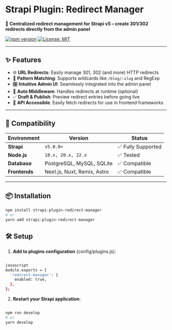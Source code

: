 # Strapi Plugin: Redirect Manager

🔁 **Centralized redirect management for Strapi v5 – create 301/302 redirects directly from the admin panel**

[![npm version](https://badge.fury.io/js/strapi-plugin-redirect-manager.svg)](https://www.npmjs.com/package/stpl-redirect-manager)
[![License: MIT](https://img.shields.io/badge/License-MIT-yellow.svg)](https://opensource.org/licenses/MIT)

---

## ✨ Features

- 🌐 **URL Redirects**: Easily manage 301, 302 (and more) HTTP redirects
- 🧠 **Pattern Matching**: Supports wildcards like `/blog/:slug` and RegExp
- 🎛️ **Intuitive Admin UI**: Seamlessly integrated into the admin panel
- 🔄 **Auto Middleware**: Handles redirects at runtime (optional)
- ✅ **Draft & Publish**: Preview redirect entries before going live
- 🧩 **API Accessible**: Easily fetch redirects for use in frontend frameworks

---

## 🎯 Compatibility

| Environment   | Version             | Status            |
|---------------|---------------------|-------------------|
| **Strapi**    | `v5.0.0+`           | ✅ Fully Supported |
| **Node.js**   | `18.x, 20.x, 22.x`  | ✅ Tested          |
| **Database**  | PostgreSQL, MySQL, SQLite | ✅ Compatible |
| **Frontends** | Next.js, Nuxt, Remix, Astro | ✅ Compatible |

---

## 📦 Installation

```bash
npm install strapi-plugin-redirect-manager
# or
yarn add strapi-plugin-redirect-manager
```
## 🛠️ Setup

1. **Add to plugins configuration** (config/plugins.js):
```bash

javascript
module.exports = {
  'redirect-manager': {
    enabled: true,
  },
};
```


2. **Restart your Strapi application**:

```bash

npm run develop
# or
yarn develop
```